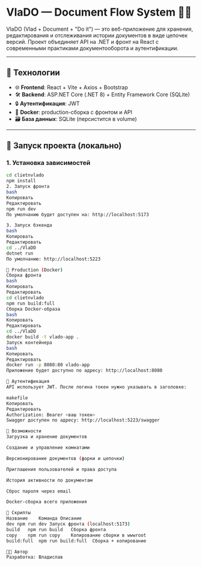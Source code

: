 # VlaDO — Document Flow System 📁🚀

VlaDO (Vlad + Document + "Do it") — это веб-приложение для хранения, редактирования и отслеживания истории документов в виде цепочек версий. Проект объединяет API на .NET и фронт на React с современными практиками документооборота и аутентификации.

---

## 🔧 Технологии

- 🌐 **Frontend**: React + Vite + Axios + Bootstrap
- 🛠️ **Backend**: ASP.NET Core (.NET 8) + Entity Framework Core (SQLite)
- 🔒 **Аутентификация**: JWT
- 🐳 **Docker**: production-сборка с фронтом и API
- 🗃️ **База данных**: SQLite (персистится в volume)

---

## 🚀 Запуск проекта (локально)

### 1. Установка зависимостей
```bash
cd clietnvlado
npm install
2. Запуск фронта
bash
Копировать
Редактировать
npm run dev
По умолчанию будет доступен на: http://localhost:5173

3. Запуск бэкенда
bash
Копировать
Редактировать
cd ../VlaDO
dotnet run
По умолчанию: http://localhost:5223

🐳 Production (Docker)
Сборка фронта
bash
Копировать
Редактировать
cd clietnvlado
npm run build:full
Сборка Docker-образа
bash
Копировать
Редактировать
cd ../VlaDO
docker build -t vlado-app .
Запуск контейнера
bash
Копировать
Редактировать
docker run -p 8080:80 vlado-app
Приложение будет доступно по адресу: http://localhost:8080

🔐 Аутентификация
API использует JWT. После логина токен нужно указывать в заголовке:

makefile
Копировать
Редактировать
Authorization: Bearer <ваш токен>
Swagger доступен по адресу: http://localhost:5223/swagger

📂 Возможности
Загрузка и хранение документов

Создание и управление комнатами

Версионирование документов (форки и цепочки)

Приглашения пользователей и права доступа

История активности по документам

Сброс пароля через email

Docker-сборка всего приложения

📎 Скрипты
Название	Команда	Описание
dev	npm run dev	Запуск фронта (localhost:5173)
build	npm run build	Сборка фронта
copy	npm run copy	Копирование сборки в wwwroot
build:full	npm run build:full	Сборка + копирование

🧑‍💻 Автор
Разработка: Владислав
